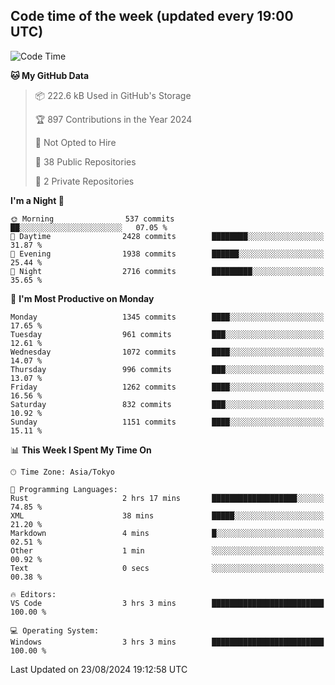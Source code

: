 ## Code time of the week (updated every 19:00 UTC)

<!--START_SECTION:waka-->
![Code Time](http://img.shields.io/badge/Code%20Time-3%2C601%20hrs%2046%20mins-blue)

**🐱 My GitHub Data** 

> 📦 222.6 kB Used in GitHub's Storage 
 > 
> 🏆 897 Contributions in the Year 2024
 > 
> 🚫 Not Opted to Hire
 > 
> 📜 38 Public Repositories 
 > 
> 🔑 2 Private Repositories 
 > 
**I'm a Night 🦉** 

```text
🌞 Morning                537 commits         ██░░░░░░░░░░░░░░░░░░░░░░░   07.05 % 
🌆 Daytime                2428 commits        ████████░░░░░░░░░░░░░░░░░   31.87 % 
🌃 Evening                1938 commits        ██████░░░░░░░░░░░░░░░░░░░   25.44 % 
🌙 Night                  2716 commits        █████████░░░░░░░░░░░░░░░░   35.65 % 
```
📅 **I'm Most Productive on Monday** 

```text
Monday                   1345 commits        ████░░░░░░░░░░░░░░░░░░░░░   17.65 % 
Tuesday                  961 commits         ███░░░░░░░░░░░░░░░░░░░░░░   12.61 % 
Wednesday                1072 commits        ████░░░░░░░░░░░░░░░░░░░░░   14.07 % 
Thursday                 996 commits         ███░░░░░░░░░░░░░░░░░░░░░░   13.07 % 
Friday                   1262 commits        ████░░░░░░░░░░░░░░░░░░░░░   16.56 % 
Saturday                 832 commits         ███░░░░░░░░░░░░░░░░░░░░░░   10.92 % 
Sunday                   1151 commits        ████░░░░░░░░░░░░░░░░░░░░░   15.11 % 
```


📊 **This Week I Spent My Time On** 

```text
🕑︎ Time Zone: Asia/Tokyo

💬 Programming Languages: 
Rust                     2 hrs 17 mins       ███████████████████░░░░░░   74.85 % 
XML                      38 mins             █████░░░░░░░░░░░░░░░░░░░░   21.20 % 
Markdown                 4 mins              █░░░░░░░░░░░░░░░░░░░░░░░░   02.51 % 
Other                    1 min               ░░░░░░░░░░░░░░░░░░░░░░░░░   00.92 % 
Text                     0 secs              ░░░░░░░░░░░░░░░░░░░░░░░░░   00.38 % 

🔥 Editors: 
VS Code                  3 hrs 3 mins        █████████████████████████   100.00 % 

💻 Operating System: 
Windows                  3 hrs 3 mins        █████████████████████████   100.00 % 
```


 Last Updated on 23/08/2024 19:12:58 UTC
<!--END_SECTION:waka-->